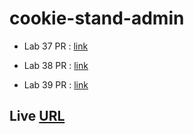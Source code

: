 # cookie-stand-admin

- Lab 37 PR : [link](https://github.com/nooromari/cookie-stand-admin/pull/1)

- Lab 38 PR : [link](https://github.com/nooromari/cookie-stand-admin/pull/4)

- Lab 39 PR : [link](https://github.com/nooromari/cookie-stand-admin/pull/5)

## Live [URL](https://cookie-stand-admin-nine.vercel.app/)
